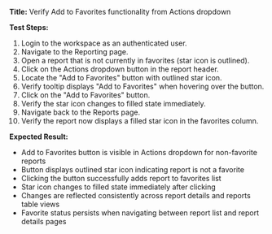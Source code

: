 **Title:** Verify Add to Favorites functionality from Actions dropdown

**Test Steps:**
1. Login to the workspace as an authenticated user.
2. Navigate to the Reporting page.
3. Open a report that is not currently in favorites (star icon is outlined).
4. Click on the Actions dropdown button in the report header.
5. Locate the "Add to Favorites" button with outlined star icon.
6. Verify tooltip displays "Add to Favorites" when hovering over the button.
7. Click on the "Add to Favorites" button.
8. Verify the star icon changes to filled state immediately.
10. Navigate back to the Reports page.
11. Verify the report now displays a filled star icon in the favorites column.

**Expected Result:**
* Add to Favorites button is visible in Actions dropdown for non-favorite reports
* Button displays outlined star icon indicating report is not a favorite
* Clicking the button successfully adds report to favorites list
* Star icon changes to filled state immediately after clicking
* Changes are reflected consistently across report details and reports table views
* Favorite status persists when navigating between report list and report details pages